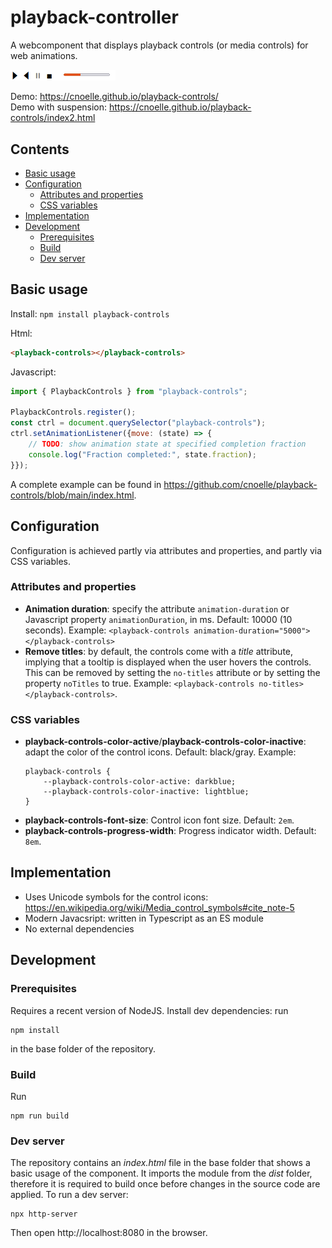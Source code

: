 # playback-controller

A webcomponent that displays playback controls (or media controls) for web animations.

<img src="https://raw.githubusercontent.com/cnoelle/playback-controls/refs/heads/main/screenshot.png" style="width: 168px;">

Demo: https://cnoelle.github.io/playback-controls/
<br>
Demo with suspension: https://cnoelle.github.io/playback-controls/index2.html

## Contents

* [Basic usage](#basic-usage)
* [Configuration](#configuration)
  * [Attributes and properties](#attributes-and-properties)
  * [CSS variables](#css-variables)
* [Implementation](#implementation)
* [Development](#development)
  * [Prerequisites](#prerequisites)
  * [Build](#build)
  * [Dev server](#dev-server)

## Basic usage

Install: `npm install playback-controls`

Html:

```html
<playback-controls></playback-controls>
```

Javascript:

```javascript
import { PlaybackControls } from "playback-controls";

PlaybackControls.register();
const ctrl = document.querySelector("playback-controls");
ctrl.setAnimationListener({move: (state) => {
    // TODO: show animation state at specified completion fraction
    console.log("Fraction completed:", state.fraction);
}});
```

A complete example can be found in https://github.com/cnoelle/playback-controls/blob/main/index.html.

## Configuration

Configuration is achieved partly via attributes and properties, and partly via CSS variables.

### Attributes and properties

* **Animation duration**: specify the attribute `animation-duration` or Javascript property `animationDuration`, in ms. Default: 10000 (10 seconds). Example: `<playback-controls animation-duration="5000"></playback-controls>` 
* **Remove titles**: by default, the controls come with a *title* attribute, implying that a tooltip is displayed when the user hovers the controls. This can be removed by setting the `no-titles` attribute or by setting the property `noTitles` to true. Example: `<playback-controls no-titles></playback-controls>`.

### CSS variables

* **playback-controls-color-active**/**playback-controls-color-inactive**: adapt the color of the control icons. Default: black/gray. Example: 
    ```
    playback-controls {
        --playback-controls-color-active: darkblue;
        --playback-controls-color-inactive: lightblue;
    }
    ```
* **playback-controls-font-size**: Control icon font size. Default: `2em`. 
* **playback-controls-progress-width**: Progress indicator width. Default: `8em`.


## Implementation

* Uses Unicode symbols for the control icons: https://en.wikipedia.org/wiki/Media_control_symbols#cite_note-5
* Modern Javacsript: written in Typescript as an ES module
* No external dependencies

## Development

### Prerequisites

Requires a recent version of NodeJS. Install dev dependencies: run 

```
npm install
```

in the base folder of the repository.

### Build

Run

```
npm run build
```

### Dev server

The repository contains an *index.html* file in the base folder that shows a basic usage of the component. It imports the module from the *dist* folder, therefore it is required to build once before changes in the source code are applied. To run a dev server:

```
npx http-server
```

Then open http://localhost:8080 in the browser.
